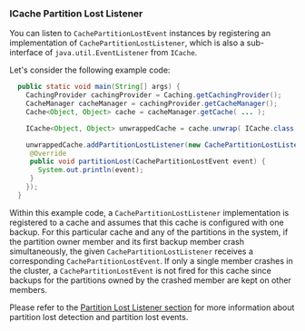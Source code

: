
### ICache Partition Lost Listener

You can listen to `CachePartitionLostEvent` instances by registering an implementation
of `CachePartitionLostListener`, which is also a sub-interface of `java.util.EventListener`
from `ICache`.

Let's consider the following example code:

```java
  public static void main(String[] args) {
    CachingProvider cachingProvider = Caching.getCachingProvider();
    CacheManager cacheManager = cachingProvider.getCacheManager();
    Cache<Object, Object> cache = cacheManager.getCache( ... );

    ICache<Object, Object> unwrappedCache = cache.unwrap( ICache.class );

    unwrappedCache.addPartitionLostListener(new CachePartitionLostListener() {
     @Override
     public void partitionLost(CachePartitionLostEvent event) {
       System.out.println(event);
     }
    });
  }
```

Within this example code, a `CachePartitionLostListener` implementation is registered to a cache and assumes that this cache is configured with one backup. For this particular cache and any of the partitions in the
system, if the partition owner member and its first backup member crash simultaneously, the
given `CachePartitionLostListener` receives a
corresponding `CachePartitionLostEvent`. If only a single member crashes in the cluster,
a `CachePartitionLostEvent` is not fired for this cache since backups for the partitions
owned by the crashed member are kept on other members.

Please refer to the [Partition Lost Listener section](#listening-for-partition-lost-events) for more
information about partition lost detection and partition lost events.

